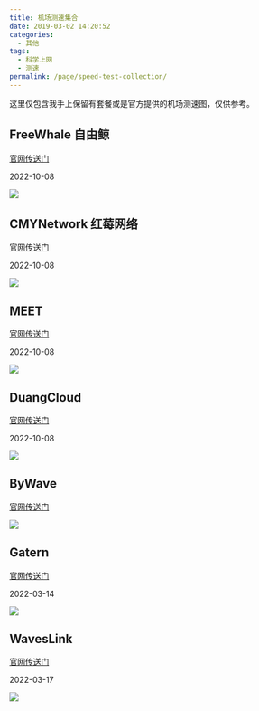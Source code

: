 ```yaml
---
title: 机场测速集合
date: 2019-03-02 14:20:52
categories:
  - 其他
tags:
  - 科学上网
  - 测速
permalink: /page/speed-test-collection/
---
```


这里仅包含我手上保留有套餐或是官方提供的机场测速图，仅供参考。

<!--more-->

## FreeWhale 自由鲸

[官网传送门](https://url.iszy.xyz/freewhale)

2022-10-08

![](https://img.iszy.xyz/1665252904491.png?x-oss-process=style/big)

## CMYNetwork 红莓网络

[官网传送门](https://url.iszy.xyz/cmynetwork)

2022-10-08

![](https://img.iszy.xyz/1665250207111.png?x-oss-process=style/big)

## MEET

[官网传送门](https://url.iszy.xyz/fspeed)

2022-10-08

![](https://img.iszy.xyz/1665244049497.png?x-oss-process=style/big)

## DuangCloud

[官网传送门](https://url.iszy.xyz/duangcloud)

2022-10-08

![](https://img.iszy.xyz/1665245508155.png?x-oss-process=style/big)

## ByWave

[官网传送门](https://url.iszy.xyz/bywave)

![](https://img.iszy.xyz/20200815171242.png?x-oss-process=style/big)

## Gatern

[官网传送门](https://url.iszy.xyz/gatern)

2022-03-14

![](https://img.iszy.xyz/1647254945638.png?x-oss-process=style/big)

## WavesLink

[官网传送门](https://url.iszy.xyz/waveslink)

2022-03-17

![](https://img.iszy.xyz/1657762227551.png?x-oss-process=style/big)
